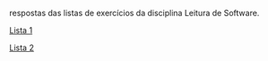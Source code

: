 ﻿respostas das listas de exercícios da disciplina Leitura de Software.

[Lista 1](https://docs.google.com/document/d/1wutyFWAp7stKN29P9hHUNq0t3YZoTh440tY7fLcaAQg/edit#)

[Lista 2](https://docs.google.com/document/d/1KHlNOfghW_WAn-qvI0vPk7r0CamP5A91D-w1opyxK9g/edit)


